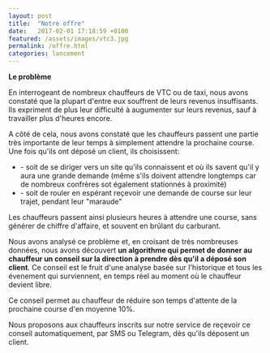 ```yaml
---
layout: post
title:  "Notre offre"
date:   2017-02-01 17:18:59 +0100
featured: /assets/images/vtc3.jpg
permalink: /offre.html
categories: lancement
---
```

<b>Le problème</b>

En interrogeant de nombreux chauffeurs de VTC ou de taxi, nous avons constaté que la plupart d'entre eux souffrent de leurs revenus insuffisants. Ils expriment de plus leur difficulté à augumenter sur leurs revenus, sauf à travailler plus d'heures encore.

A côté de cela, nous avons constaté que les chauffeurs passent une partie très importante de leur temps à simplement attendre la prochaine course. Une fois qu'ils ont déposé un client, ils choisissent:
<ul>
	<li> - soit de se diriger vers un site qu'ils connaissent et où ils savent qu'il y aura une grande demande (même s'ils doivent attendre longtemps car de nombreux confrères sot également stationnés à proximité)</li>
	<li> - soit de rouler en espérant reçevoir une demande de course sur leur trajet, pendant leur "maraude"
	</li>
</ul>

Les chauffeurs passent ainsi plusieurs heures à attendre une course, sans générer de chiffre d'affaire, et souvent en brûlant du carburant.

Nous avons analysé ce problème et, en croisant de très nombreuses données, nous avons découvert <b>un algorithme qui permet de donner au chauffeur un conseil sur la direction à prendre dès qu'il a déposé son client</b>.
Ce conseil est le fruit d'une analyse basée sur l'historique et tous les évenement qui surviennent, en temps réel au moment où le chauffeur devient libre.

Ce conseil permet au chauffeur de réduire son temps d'attente de la prochaine course d'en moyenne 10%.

Nous proposons aux chauffeurs inscrits sur notre service de reçevoir ce conseil automatiquement, par SMS ou Telegram, dès qu'ils déposent un client.



